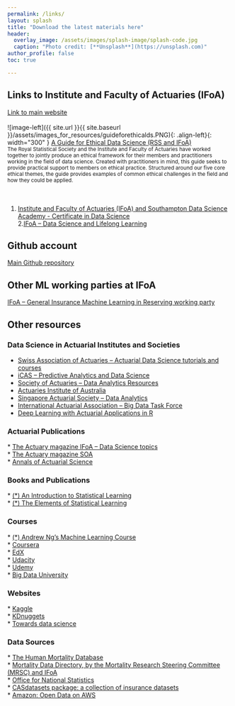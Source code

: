 ```yaml
---
permalink: /links/
layout: splash
title: "Download the latest materials here"
header:
  overlay_image: /assets/images/splash-image/splash-code.jpg
  caption: "Photo credit: [**Unsplash**](https://unsplash.com)"
author_profile: false
toc: true

---
```


<div class="notice--warning" markdown="1">

<h2>Links to Institute and Faculty of Actuaries (IFoA)</h2>

[Link to main website](https://actuaries.org.uk)
<br>
<br>
![image-left]({{ site.url }}{{ site.baseurl }}/assets/images_for_resources/guideforethicalds.PNG){: .align-left}{: width="300" } 
<a href="https://www.actuaries.org.uk/system/files/field/document/An%20Ethical%20Charter%20for%20Date%20Science%20WEB%20FINAL.PDF" download>A Guide for Ethical Data Science (RSS and IFoA)</a> <br> 
<small> The Royal Statistical Society and the Institute and Faculty of Actuaries have worked together to jointly produce an ethical framework for their members and practitioners working in the field of data science. Created with practitioners in mind, this guide seeks to provide practical support to members on ethical practice. Structured around our five core ethical themes, the guide provides examples of common ethical challenges in the field and how they could be applied.  </small> 
<br>
<br>
<br>
1. <a href="https://www.actuaries.org.uk/learn-and-develop/lifelong-learning/certificate-data-science">Institute and Faculty of Actuaries (IFoA) and Southampton Data Science Academy - Certificate in Data Science</a> <br>
2.<a href=" https://www.actuaries.org.uk/learn-and-develop/lifelong-learning/data-science">IFoA – Data Science and Lifelong Learning</a>
</div>

<div class="notice--success" markdown="1">

<h2> Github account </h2>

[Main Github repository](https://github.com/IFoADataScienceResearch/IFoADataScienceResearch.github.io)<br>

</div>

<div class="notice--danger" markdown="1">

<h2> Other ML working parties at IFoA </h2>

<a href="https://institute-and-faculty-of-actuaries.github.io/mlr-blog/">IFoA – General Insurance Machine Learning in Reserving working party</a>

</div>

<div class="notice--primary" markdown="1">

<h2> Other resources </h2>

<h3> Data Science in Actuarial Institutes and Societies </h3>

*	<a href="https://www.actuarialdatascience.org/ADS-Tutorials/">Swiss Association of Actuaries – Actuarial Data Science tutorials and courses</a><br>
*	<a href="https://thecasinstitute.org/professional-education/predictive-analytics/">iCAS – Predictive Analytics and Data Science</a><br>
*	<a href="https://www.soa.org/sections/technology/technology-data-analytics-resources/">Society of Actuaries – Data Analytics Resources</a><br>
*	<a href="https://www.actuaries.asn.au/microsites/actuaries-in-data-analytics/knowledge"> Actuaries Institute of Australia </a><br>
*	<a href="https://www.actuaries.org.sg/big_data"> Singapore Actuarial Society – Data Analytics</a><br>
*	<a href="https://www.actuaries.org/IAA/IAA/Task_Force/Big_Data_Task_Force.aspx?WebsiteKey=ff59269c-4928-4369-a169-03e74a6bd8ca&CommitteeTabs=3#CommitteeTabs">International Actuarial Association – Big Data Task Force</a><br>
*	<a href="https://github.com/JSchelldorfer/DeepLearningWithActuarialApplications">Deep Learning with Actuarial Applications in R</a><br>

<h3> Actuarial Publications </h3>
* <a href="https://www.theactuary.com/categories/topics/data-science">The Actuary magazine IFoA – Data Science topics</a><br>
* <a href="https://theactuarymagazine.org/category/innovation-technology/">The Actuary magazine SOA</a><br>
* <a href="https://www.cambridge.org/core/journals/annals-of-actuarial-science">Annals of Actuarial Science</a><br>

<h3> Books and Publications </h3>
* <a href="http://faculty.marshall.usc.edu/gareth-james/">(*) An Introduction to Statistical Learning</a><br>
* <a href="https://web.stanford.edu/~hastie/ElemStatLearn//">(*) The Elements of Statistical Learning</a><br>

<h3> Courses </h3>
* <a href="https://www.coursera.org/learn/machine-learning">(*) Andrew Ng’s Machine Learning Course</a><br>
* <a href="https://www.coursera.org/">Coursera</a><br>
* <a href="https://www.edx.org/">EdX</a><br>
* <a href="https://www.udacity.com/">Udacity</a><br>
* <a href="https://www.udemy.com/">Udemy</a><br>
* <a href="http://bigdatauniversity.com/">Big Data University</a><br>

<h3> Websites </h3>
* <a href="https://www.kaggle.com/">Kaggle</a><br>
* <a href="http://www.kdnuggets.com/">KDnuggets</a><br>
* <a href="https://towardsdatascience.com/">Towards data science</a><br>

<h3> Data Sources </h3>
* <a href="https://www.mortality.org/">The Human Mortality Database</a><br>
* <a href="https://www.actuaries.org.uk/documents/ifoa-mortality-data-directory-version-1">Mortality Data Directory, by the Mortality Research Steering Committee (MRSC) and IFoA</a><br>
* <a href="https://www.ons.gov.uk/">Office for National Statistics</a><br>
* <a href="http://cas.uqam.ca/">CASdatasets package: a collection of insurance datasets</a><br>
* <a href="https://registry.opendata.aws/">Amazon: Open Data on AWS</a><br>

</div>
